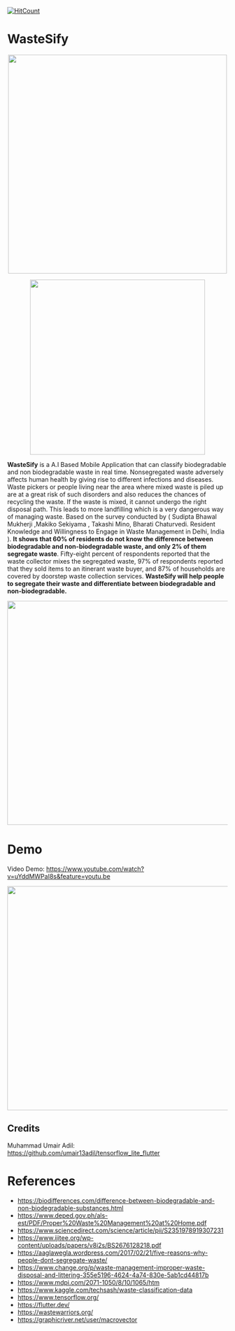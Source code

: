 [![HitCount](http://hits.dwyl.com/gabbygab1233/https://githubcom/gabbygab1233/WasteSify.svg)](http://hits.dwyl.com/gabbygab1233/https://githubcom/gabbygab1233/WasteSify)

# WasteSify  
<p align="center">
<img src="https://i.imgur.com/RWnBovg.png" width="500" height="500" />
</p>


<p align="center">
<img src="https://i.imgur.com/AivedJi.png" width="400" height="400" />
</p>

                                                               
 **WasteSify** is a A.I Based Mobile Application that can classify biodegradable and non biodegradable waste in real time. Nonsegregated waste adversely affects human health by giving rise to different infections and diseases. Waste pickers or people living near the area where mixed waste is piled up are at a great risk of such disorders and also reduces the chances of recycling the waste. If the waste is mixed, it cannot undergo the right disposal path. This leads to more landfilling which is a very dangerous way of managing waste. Based on the survey conducted by ( Sudipta Bhawal Mukherji ,Makiko Sekiyama , Takashi Mino, Bharati Chaturvedi. Resident Knowledge and Willingness to Engage in Waste Management in Delhi, India ). **It shows that 60% of residents do not know the difference between biodegradable and non-biodegradable waste, and only 2% of them segregate waste**. Fifty-eight percent of respondents reported that the waste collector mixes the segregated waste, 97% of respondents reported that they sold items to an itinerant waste buyer, and 87% of households are covered by doorstep waste collection services. **WasteSify will help people to segregate their waste and differentiate between biodegradable and non-biodegradable.**

<p align="center">
<img src="https://i.imgur.com/E5xvBM6.png" width="900" height="512" />
</p>

# Demo
Video Demo: https://www.youtube.com/watch?v=uYddMWPaI8s&feature=youtu.be
<p align="center">
<img src="https://i.imgur.com/PyYqzXf.png" width="900" height="512" />
</p>



## Credits
Muhammad Umair Adil: https://github.com/umair13adil/tensorflow_lite_flutter

# References
* https://biodifferences.com/difference-between-biodegradable-and-non-biodegradable-substances.html
* https://www.deped.gov.ph/als-est/PDF/Proper%20Waste%20Management%20at%20Home.pdf
* https://www.sciencedirect.com/science/article/pii/S2351978919307231
* https://www.ijitee.org/wp-content/uploads/papers/v8i2s/BS2676128218.pdf
* https://aaglawegla.wordpress.com/2017/02/21/five-reasons-why-people-dont-segregate-waste/
* https://www.change.org/p/waste-management-improper-waste-disposal-and-littering-355e5196-4624-4a74-830e-5ab1cd44817b
* https://www.mdpi.com/2071-1050/8/10/1065/htm
* https://www.kaggle.com/techsash/waste-classification-data
* https://www.tensorflow.org/
* https://flutter.dev/
* https://wastewarriors.org/
* https://graphicriver.net/user/macrovector













